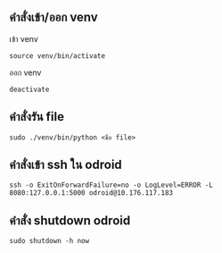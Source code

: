 ## คำสั่งเข้า/ออก venv
เข้า venv
```
source venv/bin/activate
```

ออก venv
```
deactivate
```

## คำสั่งรัน file
```
sudo ./venv/bin/python <ชื่อ file>
```

## คำสั่งเข้า ssh ใน odroid
```
ssh -o ExitOnForwardFailure=no -o LogLevel=ERROR -L 8080:127.0.0.1:5000 odroid@10.176.117.183
```

## คำสั่ง shutdown odroid
```
sudo shutdown -h now
```
